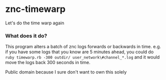 znc-timewarp
============

Let's do the time warp again

### What does it do?

This program alters a batch of znc logs forwards or backwards in time.
e.g. if you have some logs that you know are 5 minutes ahead, you could do
`ruby timewarp.rb -300 outdir/ user_network\#channel_*.log`
and it would move the logs back 300 seconds in time.

Public domain because I sure don't want to own this solely
